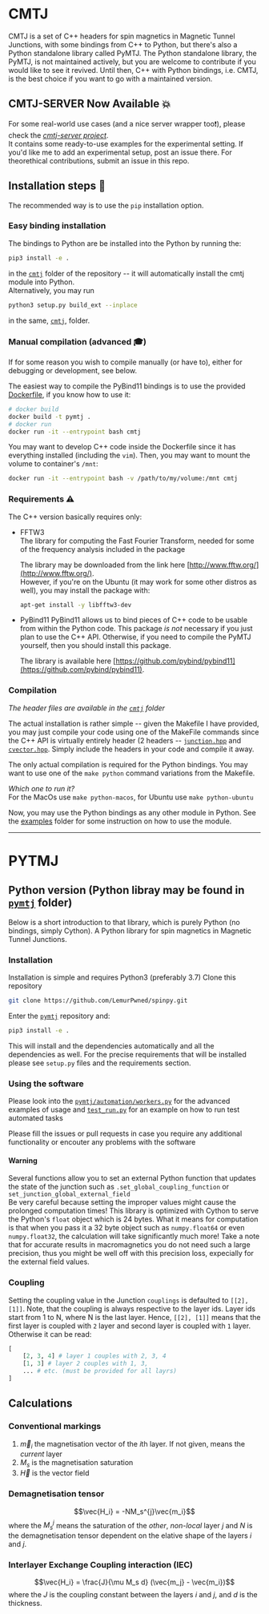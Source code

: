 # CMTJ


CMTJ is a set of C++ headers for spin magnetics in Magnetic Tunnel Junctions, with some bindings from C++ to Python, but there's also a Python standalone library called PyMTJ. The Python standalone library, the PyMTJ, is not maintained actively, but you are welcome to contribute if you would like to see it revived. Until then, C++ with Python bindings, i.e. CMTJ, is the best choice if you want to go with a maintained version.


## CMTJ-SERVER Now Available :boom:
For some real-world use cases (and a nice server wrapper too:exclamation:), please check the *[cmtj-server project](https://github.com/LemurPwned/cmtj-server)*.   
It contains some ready-to-use examples for the experimental setting. If you'd like me to add an experimental setup, post an issue there. For theorethical contributions, submit an issue in this repo.


## Installation steps :rocket:
The recommended way is to use the `pip` installation option.
### Easy binding installation 
The bindings to Python are be installed into the Python by running the:
```bash 
pip3 install -e .
```
in the [`cmtj`](cmtj/) folder of the repository -- it will automatically install the cmtj module into Python.   
Alternatively, you may run 
```bash 
python3 setup.py build_ext --inplace
```
in the same, [`cmtj`](cmtj/), folder.

### Manual compilation (advanced :mortar_board:)
If for some reason you wish to compile manually (or have to), either for debugging or development, see below. 

The easiest way to compile the PyBind11 bindings is to use the provided [Dockerfile](Dockerfile), if you know how to use it:
```bash
# docker build
docker build -t pymtj .
# docker run 
docker run -it --entrypoint bash cmtj 
```
You may want to develop C++ code inside the Dockerfile since it has everything installed (including the `vim`). Then, you may want to mount the volume to container's `/mnt`:
```bash 
docker run -it --entrypoint bash -v /path/to/my/volume:/mnt cmtj
```

### Requirements :warning:
The C++ version basically requires only:  
* FFTW3  
  The library for computing the Fast Fourier Transform, needed for some of the frequency analysis included in the package

  The library may be downloaded from the link here [http://www.fftw.org/](http://www.fftw.org/).  
  However, if you're on the Ubuntu (it may work for some other distros as well), you may install the package with:
  ```bash
  apt-get install -y libfftw3-dev
  ```

* PyBind11 
  PyBind11 allows us to bind pieces of C++ code to be usable from within the Python code.
  This package *is not* necessary if you just plan to use the C++ API. Otherwise, if you  need to compile the PyMTJ yourself, then you should install this package.

  The library is available here [https://github.com/pybind/pybind11](https://github.com/pybind/pybind11).


### Compilation 
_The header files are available in the [`cmtj`](cmtj/) folder_

The actual installation is rather simple -- given the Makefile I have provided, you may just compile your code using one of the MakeFile commands since the C++ API is virtually entirely header (2 headers -- [`junction.hpp`](cmtj/junction.hpp) and [`cvector.hpp`](cmtj/cvector.hpp). Simply include the headers in your code and compile it away.

The only actual compilation is required for the Python bindings. You may want to use one of the `make python` command variations from the Makefile.

_Which one to run it?_   
For the MacOs use `make python-macos`, for Ubuntu use `make python-ubuntu`

Now, you may use the Python bindings as any other module in Python. See the [examples](`examples/`) folder for some instruction on how to use the module.


------------------
# PYTMJ 

## Python version (Python libray may be found in [`pymtj`](pymtj/) folder)
Below is a short introduction to that library, which is purely Python (no bindings, simply Cython).
A Python library for spin magnetics in Magnetic Tunnel Junctions.

### Installation
Installation is simple and requires Python3 (preferably 3.7)
Clone this repository
```bash 
git clone https://github.com/LemurPwned/spinpy.git
```
Enter the [`pymtj`](pymtj/) repository and: 
```bash 
pip3 install -e .
```
This will install and the dependencies automatically and all the dependencies as well.
For the precise requirements that will be installed please see `setup.py` files and the 
requirements section.


### Using the software
Please look into the [`pymtj/automation/workers.py`](pymtj/automation/workers.py) for the advanced examples of usage 
and [`test_run.py`](test_run.py) for an example on how to run test automated tasks

Please fill the issues or pull requests in case you require any additional functionality 
or encouter any problems with the software
#### Warning

Several functions allow you to set an external
Python function that updates the state of the junction
such as `.set_global_coupling_function` or `set_junction_global_external_field`  
Be very careful because setting the improper values might cause the prolonged computation times!
This library is optimized with Cython to serve the Python's `float` object which is 24 bytes. What it means for computation is that when you pass it a 32 byte object such as `numpy.float64` or even `numpy.float32`, the calculation will take significantly much more!
Take a note that for accurate results in macromagnetics you do not need such a large precision, thus you might be well off with this precision loss, expecially for the external field values.

### Coupling 

Setting the coupling value in the Junction `couplings` is defaulted to `[[2], [1]]`. Note, that the coupling is always respective to the layer ids. Layer ids start from 1 to N, where N is the last layer. Hence, `[[2], [1]]` means that the first layer is coupled with `2` layer and second layer is coupled with `1` layer.
Otherwise it can be read:
```python
[    
    [2, 3, 4] # layer 1 couples with 2, 3, 4
    [1, 3] # layer 2 couples with 1, 3,
    ... # etc. (must be provided for all layrs)
]
```

## **Calculations**

### Conventional markings   
1. $\vec{m}_i$      the magnetisation vector of the $i$th layer. If not given, means the *current* layer 
2. $M_s$            is the magnetisation saturation 
3. $\vec{H}$        is the vector field  
### Demagnetisation tensor 
$$\vec{H_i} = -NM_s^{j}\vec{m_i}$$
where the $M_s^{j}$ means the saturation of the *other*, *non-local* layer $j$ and $N$ is the demagnetisation tensor dependent on the elative shape of the layers $i$ and $j$.

### Interlayer Exchange Coupling interaction (IEC)

$$\vec{H_i} = \frac{J}{\mu M_s d} (\vec{m_j} - \vec{m_i})$$
where the $J$ is the coupling constant between the layers $i$ and $j$, and $d$ is the thickness.

